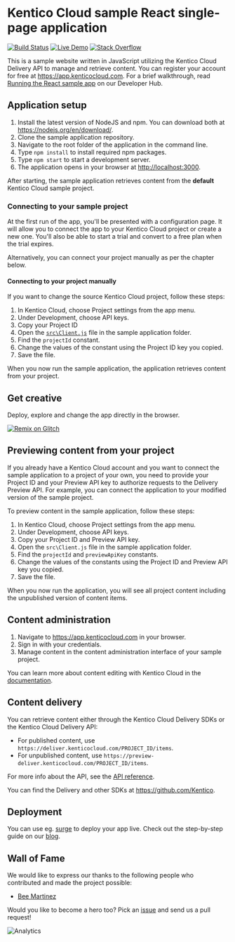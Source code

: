# Kentico Cloud sample React single-page application
[![Build Status](https://api.travis-ci.org/Kentico/cloud-sample-app-react.svg?branch=master)](https://travis-ci.org/Kentico/cloud-sample-app-react)
[![Live Demo](https://img.shields.io/badge/live-demo-brightgreen.svg)](http://kentico-cloud-sample-app-react.surge.sh)
[![Stack Overflow](https://img.shields.io/stackexchange/stackoverflow/t/kentico%2dcloud.svg)](https://stackoverflow.com/tags/kentico-cloud)

This is a sample website written in JavaScript utilizing the Kentico Cloud Delivery API to manage and retrieve content. You can register your account for free at <https://app.kenticocloud.com>. For a brief walkthrough, read [Running the React sample app](https://developer.kenticocloud.com/v1/docs/running-react-sample-app) on our Developer Hub.


## Application setup

1. Install the latest version of NodeJS and npm. You can download both at <https://nodejs.org/en/download/>.
2. Clone the sample application repository.
3. Navigate to the root folder of the application in the command line.
4. Type `npm install` to install required npm packages.
5. Type `npm start` to start a development server.
6. The application opens in your browser at <http://localhost:3000>.

After starting, the sample application retrieves content from the **default** Kentico Cloud sample project.

### Connecting to your sample project

At the first run of the app, you'll be presented with a configuration page. It will allow you to connect the app to your Kentico Cloud project or create a new one. You'll also be able to start a trial and convert to a free plan when the trial expires.

Alternatively, you can connect your project manually as per the chapter below.

#### Connecting to your project manually

If you want to change the source Kentico Cloud project, follow these steps:
 
1. In Kentico Cloud, choose Project settings from the app menu.
2. Under Development, choose API keys.
3. Copy your Project ID
4. Open the [`src\Client.js`](https://github.com/Kentico/cloud-sample-app-react/blob/master/src/Client.js) file in the sample application folder.
5. Find the `projectId` constant.
6. Change the values of the constant using the Project ID key you copied.
7. Save the file.

When you now run the sample application, the application retrieves content from your project.

## Get creative
Deploy, explore and change the app directly in the browser.

[![Remix on Glitch](https://cdn.glitch.com/2703baf2-b643-4da7-ab91-7ee2a2d00b5b%2Fremix-button.svg)](https://glitch.com/edit/#!/import/github/kentico/cloud-sample-app-react)

## Previewing content from your project

If you already have a Kentico Cloud account and you want to connect the sample application to a project of your own, you need to provide your Project ID and your Preview API key to authorize requests to the Delivery Preview API. For example, you can connect the application to your modified version of the sample project.

To preview content in the sample application, follow these steps:

1. In Kentico Cloud, choose Project settings from the app menu.
2. Under Development, choose API keys.
3. Copy your Project ID and Preview API key.
4. Open the `src\Client.js` file in the sample application folder.
5. Find the `projectId` and `previewApiKey` constants.
6. Change the values of the constants using the Project ID and Preview API key you copied.
7. Save the file.

When you now run the application, you will see all project content including the unpublished version of content items.

## Content administration

1. Navigate to <https://app.kenticocloud.com> in your browser.
2. Sign in with your credentials.
3. Manage content in the content administration interface of your sample project.

You can learn more about content editing with Kentico Cloud in the [documentation](http://help.kenticocloud.com/).

## Content delivery

You can retrieve content either through the Kentico Cloud Delivery SDKs or the Kentico Cloud Delivery API:

* For published content, use `https://deliver.kenticocloud.com/PROJECT_ID/items`.
* For unpublished content, use `https://preview-deliver.kenticocloud.com/PROJECT_ID/items`.

For more info about the API, see the [API reference](https://developer.kenticocloud.com/reference).

You can find the Delivery and other SDKs at <https://github.com/Kentico>.

## Deployment

You can use eg. [surge](http://surge.sh/) to deploy your app live. Check out the step-by-step guide on our [blog](https://kenticocloud.com/blog/3-steps-to-rapidly-deploy-headless-single-page-app).

## Wall of Fame

We would like to express our thanks to the following people who contributed and made the project possible:

* [Bee Martinez](https://github.com/beemtz)

Would you like to become a hero too? Pick an [issue](https://github.com/Kentico/cloud-sample-app-react/issues) and send us a pull request!

![Analytics](https://kentico-ga-beacon.azurewebsites.net/api/UA-69014260-4/Kentico/cloud-sample-app-react?pixel)
